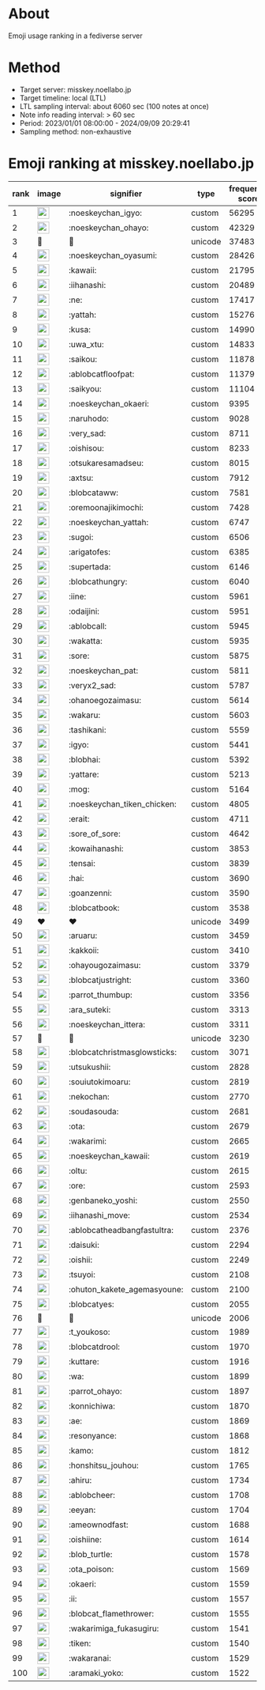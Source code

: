 # About
Emoji usage ranking in a fediverse server

# Method
- Target server: misskey.noellabo.jp
- Target timeline: local (LTL)
- LTL sampling interval: about 6060 sec (100 notes at once)
- Note info reading interval: > 60 sec
- Period: 2023/01/01 08:00:00 - 2024/09/09 20:29:41 
- Sampling method: non-exhaustive

# Emoji ranking at misskey.noellabo.jp

|rank|image|signifier|type|frequency score|
|----|----|----|----|----|
|1|<img height="24" src="https://misskey.noellabo.jp/emoji/noeskeychan_igyo.webp">|:noeskeychan_igyo:|custom|56295|
|2|<img height="24" src="https://misskey.noellabo.jp/emoji/noeskeychan_ohayo.webp">|:noeskeychan_ohayo:|custom|42329|
|3|🎉|🎉|unicode|37483|
|4|<img height="24" src="https://misskey.noellabo.jp/emoji/noeskeychan_oyasumi.webp">|:noeskeychan_oyasumi:|custom|28426|
|5|<img height="24" src="https://misskey.noellabo.jp/emoji/kawaii.webp">|:kawaii:|custom|21795|
|6|<img height="24" src="https://misskey.noellabo.jp/emoji/iihanashi.webp">|:iihanashi:|custom|20489|
|7|<img height="24" src="https://misskey.noellabo.jp/emoji/ne.webp">|:ne:|custom|17417|
|8|<img height="24" src="https://misskey.noellabo.jp/emoji/yattah.webp">|:yattah:|custom|15276|
|9|<img height="24" src="https://misskey.noellabo.jp/emoji/kusa.webp">|:kusa:|custom|14990|
|10|<img height="24" src="https://misskey.noellabo.jp/emoji/uwa_xtu.webp">|:uwa_xtu:|custom|14833|
|11|<img height="24" src="https://misskey.noellabo.jp/emoji/saikou.webp">|:saikou:|custom|11878|
|12|<img height="24" src="https://misskey.noellabo.jp/emoji/ablobcatfloofpat.webp">|:ablobcatfloofpat:|custom|11379|
|13|<img height="24" src="https://misskey.noellabo.jp/emoji/saikyou.webp">|:saikyou:|custom|11104|
|14|<img height="24" src="https://misskey.noellabo.jp/emoji/noeskeychan_okaeri.webp">|:noeskeychan_okaeri:|custom|9395|
|15|<img height="24" src="https://misskey.noellabo.jp/emoji/naruhodo.webp">|:naruhodo:|custom|9028|
|16|<img height="24" src="https://misskey.noellabo.jp/emoji/very_sad.webp">|:very_sad:|custom|8711|
|17|<img height="24" src="https://misskey.noellabo.jp/emoji/oishisou.webp">|:oishisou:|custom|8233|
|18|<img height="24" src="https://misskey.noellabo.jp/emoji/otsukaresamadseu.webp">|:otsukaresamadseu:|custom|8015|
|19|<img height="24" src="https://misskey.noellabo.jp/emoji/axtsu.webp">|:axtsu:|custom|7912|
|20|<img height="24" src="https://misskey.noellabo.jp/emoji/blobcataww.webp">|:blobcataww:|custom|7581|
|21|<img height="24" src="https://misskey.noellabo.jp/emoji/oremoonajikimochi.webp">|:oremoonajikimochi:|custom|7428|
|22|<img height="24" src="https://misskey.noellabo.jp/emoji/noeskeychan_yattah.webp">|:noeskeychan_yattah:|custom|6747|
|23|<img height="24" src="https://misskey.noellabo.jp/emoji/sugoi.webp">|:sugoi:|custom|6506|
|24|<img height="24" src="https://misskey.noellabo.jp/emoji/arigatofes.webp">|:arigatofes:|custom|6385|
|25|<img height="24" src="https://misskey.noellabo.jp/emoji/supertada.webp">|:supertada:|custom|6146|
|26|<img height="24" src="https://misskey.noellabo.jp/emoji/blobcathungry.webp">|:blobcathungry:|custom|6040|
|27|<img height="24" src="https://misskey.noellabo.jp/emoji/iine.webp">|:iine:|custom|5961|
|28|<img height="24" src="https://misskey.noellabo.jp/emoji/odaijini.webp">|:odaijini:|custom|5951|
|29|<img height="24" src="https://misskey.noellabo.jp/emoji/ablobcall.webp">|:ablobcall:|custom|5945|
|30|<img height="24" src="https://misskey.noellabo.jp/emoji/wakatta.webp">|:wakatta:|custom|5935|
|31|<img height="24" src="https://misskey.noellabo.jp/emoji/sore.webp">|:sore:|custom|5875|
|32|<img height="24" src="https://misskey.noellabo.jp/emoji/noeskeychan_pat.webp">|:noeskeychan_pat:|custom|5811|
|33|<img height="24" src="https://misskey.noellabo.jp/emoji/veryx2_sad.webp">|:veryx2_sad:|custom|5787|
|34|<img height="24" src="https://misskey.noellabo.jp/emoji/ohanoegozaimasu.webp">|:ohanoegozaimasu:|custom|5614|
|35|<img height="24" src="https://misskey.noellabo.jp/emoji/wakaru.webp">|:wakaru:|custom|5603|
|36|<img height="24" src="https://misskey.noellabo.jp/emoji/tashikani.webp">|:tashikani:|custom|5559|
|37|<img height="24" src="https://misskey.noellabo.jp/emoji/igyo.webp">|:igyo:|custom|5441|
|38|<img height="24" src="https://misskey.noellabo.jp/emoji/blobhai.webp">|:blobhai:|custom|5392|
|39|<img height="24" src="https://misskey.noellabo.jp/emoji/yattare.webp">|:yattare:|custom|5213|
|40|<img height="24" src="https://misskey.noellabo.jp/emoji/mog.webp">|:mog:|custom|5164|
|41|<img height="24" src="https://misskey.noellabo.jp/emoji/noeskeychan_tiken_chicken.webp">|:noeskeychan_tiken_chicken:|custom|4805|
|42|<img height="24" src="https://misskey.noellabo.jp/emoji/erait.webp">|:erait:|custom|4711|
|43|<img height="24" src="https://misskey.noellabo.jp/emoji/sore_of_sore.webp">|:sore_of_sore:|custom|4642|
|44|<img height="24" src="https://misskey.noellabo.jp/emoji/kowaihanashi.webp">|:kowaihanashi:|custom|3853|
|45|<img height="24" src="https://misskey.noellabo.jp/emoji/tensai.webp">|:tensai:|custom|3839|
|46|<img height="24" src="https://misskey.noellabo.jp/emoji/hai.webp">|:hai:|custom|3690|
|47|<img height="24" src="https://misskey.noellabo.jp/emoji/goanzenni.webp">|:goanzenni:|custom|3590|
|48|<img height="24" src="https://misskey.noellabo.jp/emoji/blobcatbook.webp">|:blobcatbook:|custom|3538|
|49|❤|❤|unicode|3499|
|50|<img height="24" src="https://misskey.noellabo.jp/emoji/aruaru.webp">|:aruaru:|custom|3459|
|51|<img height="24" src="https://misskey.noellabo.jp/emoji/kakkoii.webp">|:kakkoii:|custom|3410|
|52|<img height="24" src="https://misskey.noellabo.jp/emoji/ohayougozaimasu.webp">|:ohayougozaimasu:|custom|3379|
|53|<img height="24" src="https://misskey.noellabo.jp/emoji/blobcatjustright.webp">|:blobcatjustright:|custom|3360|
|54|<img height="24" src="https://misskey.noellabo.jp/emoji/parrot_thumbup.webp">|:parrot_thumbup:|custom|3356|
|55|<img height="24" src="https://misskey.noellabo.jp/emoji/ara_suteki.webp">|:ara_suteki:|custom|3313|
|56|<img height="24" src="https://misskey.noellabo.jp/emoji/noeskeychan_ittera.webp">|:noeskeychan_ittera:|custom|3311|
|57|🍗|🍗|unicode|3230|
|58|<img height="24" src="https://misskey.noellabo.jp/emoji/blobcatchristmasglowsticks.webp">|:blobcatchristmasglowsticks:|custom|3071|
|59|<img height="24" src="https://misskey.noellabo.jp/emoji/utsukushii.webp">|:utsukushii:|custom|2828|
|60|<img height="24" src="https://misskey.noellabo.jp/emoji/souiutokimoaru.webp">|:souiutokimoaru:|custom|2819|
|61|<img height="24" src="https://misskey.noellabo.jp/emoji/nekochan.webp">|:nekochan:|custom|2770|
|62|<img height="24" src="https://misskey.noellabo.jp/emoji/soudasouda.webp">|:soudasouda:|custom|2681|
|63|<img height="24" src="https://misskey.noellabo.jp/emoji/ota.webp">|:ota:|custom|2679|
|64|<img height="24" src="https://misskey.noellabo.jp/emoji/wakarimi.webp">|:wakarimi:|custom|2665|
|65|<img height="24" src="https://misskey.noellabo.jp/emoji/noeskeychan_kawaii.webp">|:noeskeychan_kawaii:|custom|2619|
|66|<img height="24" src="https://misskey.noellabo.jp/emoji/oltu.webp">|:oltu:|custom|2615|
|67|<img height="24" src="https://misskey.noellabo.jp/emoji/ore.webp">|:ore:|custom|2593|
|68|<img height="24" src="https://misskey.noellabo.jp/emoji/genbaneko_yoshi.webp">|:genbaneko_yoshi:|custom|2550|
|69|<img height="24" src="https://misskey.noellabo.jp/emoji/iihanashi_move.webp">|:iihanashi_move:|custom|2534|
|70|<img height="24" src="https://misskey.noellabo.jp/emoji/ablobcatheadbangfastultra.webp">|:ablobcatheadbangfastultra:|custom|2376|
|71|<img height="24" src="https://misskey.noellabo.jp/emoji/daisuki.webp">|:daisuki:|custom|2294|
|72|<img height="24" src="https://misskey.noellabo.jp/emoji/oishii.webp">|:oishii:|custom|2249|
|73|<img height="24" src="https://misskey.noellabo.jp/emoji/tsuyoi.webp">|:tsuyoi:|custom|2108|
|74|<img height="24" src="https://misskey.noellabo.jp/emoji/ohuton_kakete_agemasyoune.webp">|:ohuton_kakete_agemasyoune:|custom|2100|
|75|<img height="24" src="https://misskey.noellabo.jp/emoji/blobcatyes.webp">|:blobcatyes:|custom|2055|
|76|👀|👀|unicode|2006|
|77|<img height="24" src="https://misskey.noellabo.jp/emoji/t_youkoso.webp">|:t_youkoso:|custom|1989|
|78|<img height="24" src="https://misskey.noellabo.jp/emoji/blobcatdrool.webp">|:blobcatdrool:|custom|1970|
|79|<img height="24" src="https://misskey.noellabo.jp/emoji/kuttare.webp">|:kuttare:|custom|1916|
|80|<img height="24" src="https://misskey.noellabo.jp/emoji/wa.webp">|:wa:|custom|1899|
|81|<img height="24" src="https://misskey.noellabo.jp/emoji/parrot_ohayo.webp">|:parrot_ohayo:|custom|1897|
|82|<img height="24" src="https://misskey.noellabo.jp/emoji/konnichiwa.webp">|:konnichiwa:|custom|1870|
|83|<img height="24" src="https://misskey.noellabo.jp/emoji/ae.webp">|:ae:|custom|1869|
|84|<img height="24" src="https://misskey.noellabo.jp/emoji/resonyance.webp">|:resonyance:|custom|1868|
|85|<img height="24" src="https://misskey.noellabo.jp/emoji/kamo.webp">|:kamo:|custom|1812|
|86|<img height="24" src="https://misskey.noellabo.jp/emoji/honshitsu_jouhou.webp">|:honshitsu_jouhou:|custom|1765|
|87|<img height="24" src="https://misskey.noellabo.jp/emoji/ahiru.webp">|:ahiru:|custom|1734|
|88|<img height="24" src="https://misskey.noellabo.jp/emoji/ablobcheer.webp">|:ablobcheer:|custom|1708|
|89|<img height="24" src="https://misskey.noellabo.jp/emoji/eeyan.webp">|:eeyan:|custom|1704|
|90|<img height="24" src="https://misskey.noellabo.jp/emoji/ameownodfast.webp">|:ameownodfast:|custom|1688|
|91|<img height="24" src="https://misskey.noellabo.jp/emoji/oishiine.webp">|:oishiine:|custom|1614|
|92|<img height="24" src="https://misskey.noellabo.jp/emoji/blob_turtle.webp">|:blob_turtle:|custom|1578|
|93|<img height="24" src="https://misskey.noellabo.jp/emoji/ota_poison.webp">|:ota_poison:|custom|1569|
|94|<img height="24" src="https://misskey.noellabo.jp/emoji/okaeri.webp">|:okaeri:|custom|1559|
|95|<img height="24" src="https://misskey.noellabo.jp/emoji/ii.webp">|:ii:|custom|1557|
|96|<img height="24" src="https://misskey.noellabo.jp/emoji/blobcat_flamethrower.webp">|:blobcat_flamethrower:|custom|1555|
|97|<img height="24" src="https://misskey.noellabo.jp/emoji/wakarimiga_fukasugiru.webp">|:wakarimiga_fukasugiru:|custom|1541|
|98|<img height="24" src="https://misskey.noellabo.jp/emoji/tiken.webp">|:tiken:|custom|1540|
|99|<img height="24" src="https://misskey.noellabo.jp/emoji/wakaranai.webp">|:wakaranai:|custom|1529|
|100|<img height="24" src="https://misskey.noellabo.jp/emoji/aramaki_yoko.webp">|:aramaki_yoko:|custom|1522|
